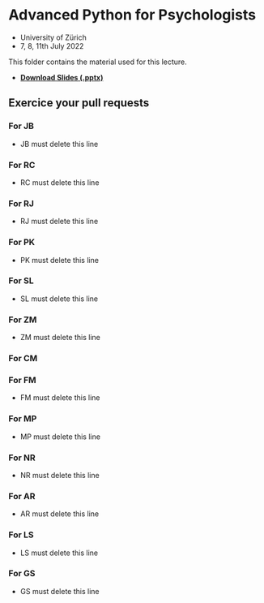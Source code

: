 # Advanced Python for Psychologists

- University of Zürich
- 7, 8, 11th July 2022

This folder contains the material used for this lecture.

- [**Download Slides (.pptx)**](https://github.com/DominiqueMakowski/teaching/raw/master/Python/2022_Zurich/AdvancedPython_2022.pptx)

## Exercice your pull requests

### For JB

- JB must delete this line

### For RC

- RC must delete this line

### For RJ

- RJ must delete this line

### For PK

- PK must delete this line

### For SL

- SL must delete this line

### For ZM

- ZM must delete this line

### For CM

### For FM

- FM must delete this line

### For MP

- MP must delete this line

### For NR

- NR must delete this line

### For AR

- AR must delete this line

### For LS

- LS must delete this line

### For GS

- GS must delete this line


